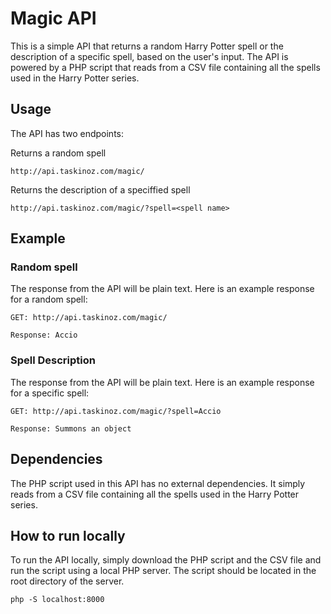 # Magic API

This is a simple API that returns a random Harry Potter spell or the description of a specific spell, based on the user's input. The API is powered by a PHP script that reads from a CSV file containing all the spells used in the Harry Potter series.

## Usage

The API has two endpoints:

Returns a random spell

```
http://api.taskinoz.com/magic/
```

Returns the description of a speciffied spell

```
http://api.taskinoz.com/magic/?spell=<spell name>
```

## Example

### Random spell

The response from the API will be plain text. Here is an example response for a random spell:

```
GET: http://api.taskinoz.com/magic/
```

```
Response: Accio
```

### Spell Description

The response from the API will be plain text. Here is an example response for a specific spell:

```
GET: http://api.taskinoz.com/magic/?spell=Accio
```

```
Response: Summons an object
```

## Dependencies

The PHP script used in this API has no external dependencies. It simply reads from a CSV file containing all the spells used in the Harry Potter series.

## How to run locally

To run the API locally, simply download the PHP script and the CSV file and run the script using a local PHP server. The script should be located in the root directory of the server.

```
php -S localhost:8000
```

